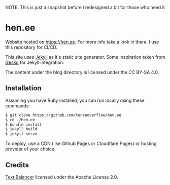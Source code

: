 NOTE: This is just a snapshot before I redesigned a bit for those who need it

# hen.ee

Website hosted on https://hen.ee. For more info take a look in there. I use this repository for CI/CD.

This site uses [Jekyll](https://jekyllrb.com) as it's static site generator.
Some inspiration taken from [Gesko](https://github.com/P0WEX/Gesko) for Jekyll integration.

The content under the blog directory is licensed under the CC BY-SA 4.0.

## Installation

Assuming you have Ruby installed, you can run locally using these commands:

```bash
$ git clone https://github.com/tenseoverflow/hen.ee
$ cd ./hen.ee
$ bundle install
$ jekyll build
$ jekyll serve
```

To deploy, use a CDN (like Github Pages or Cloudflare Pages) or hosting provider of your choice.

## Credits

[Text Balancer](https://codeberg.org/da/text-balancer) licensed under the Apache License 2.0.